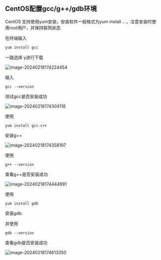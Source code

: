 ## CentOS配置gcc/g++/gdb环境

CentOS 支持使用yum安装，安装软件一般格式为yum install ...，注意安装时使用root用户，并保持联网状态

在终端输入

```sh
yum install gcc
```

一路选择 y进行下载

![image-20240218174224454](https://img2023.cnblogs.com/blog/2213660/202402/2213660-20240218174226537-955169425.png)

输入

```shell
gcc --version
```

测试gcc是否安装成功

![image-20240218174304118](https://img2023.cnblogs.com/blog/2213660/202402/2213660-20240218174305749-896750324.png)

使用

```shell
yum install gcc-c++ 
```

安装g++

![image-20240218174358197](https://img2023.cnblogs.com/blog/2213660/202402/2213660-20240218174400193-645965876.png)

使用

```shell
g++ --version
```

查看g++是否安装成功

![image-20240218174444991](https://img2023.cnblogs.com/blog/2213660/202402/2213660-20240218174446421-1405923837.png)

使用

```shell
yum install gdb
```

安装gdb

并使用

```shell
gdb --version
```

查看gdb是否安装成功

![image-20240218174613350](https://img2023.cnblogs.com/blog/2213660/202402/2213660-20240218174615105-1518553597.png)